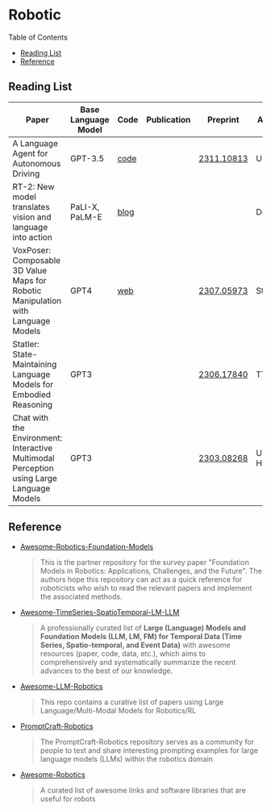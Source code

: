 # Robotic

Table of Contents

- [Reading List](#reading-list)
- [Reference](#reference)

## Reading List

| Paper                                                                                    | Base Language Model | Code                                                                                         | Publication | Preprint                                    | Affiliation         |
| ---------------------------------------------------------------------------------------- | ------------------- | -------------------------------------------------------------------------------------------- | ----------- | ------------------------------------------- | ------------------- |
| A Language Agent for Autonomous Driving                                                  | GPT-3.5             | [code](https://github.com/USC-GVL/Agent-Driver)                                                 |             | [2311.10813](https://arxiv.org/abs/2311.10813) | USC                 |
| RT-2: New model translates vision and language into action                               | PaLI-X, PaLM-E      | [blog](https://www.deepmind.com/blog/rt-2-new-model-translates-vision-and-language-into-action) |             |                                             | Deepmind            |
| VoxPoser: Composable 3D Value Maps for Robotic Manipulation with Language Models         | GPT4                | [web](https://voxposer.github.io/)                                                              |             | [2307.05973](https://arxiv.org/abs/2307.05973) | Stanford            |
| Statler: State-Maintaining Language Models for Embodied Reasoning                        | GPT3                |                                                                                              |             | [2306.17840](https://arxiv.org/abs/2306.17840) | TTIC                |
| Chat with the Environment: Interactive Multimodal Perception using Large Language Models | GPT3                |                                                                                              |             | [2303.08268](https://arxiv.org/abs/2303.08268) | Universitat Hamburg |

## Reference

- [Awesome-Robotics-Foundation-Models](https://github.com/robotics-survey/Awesome-Robotics-Foundation-Models)
  > This is the partner repository for the survey paper "Foundation Models in Robotics: Applications, Challenges, and the Future". The authors hope this repository can act as a quick reference for roboticists who wish to read the relevant papers and implement the associated methods. 

- [Awesome-TimeSeries-SpatioTemporal-LM-LLM](https://github.com/qingsongedu/Awesome-TimeSeries-SpatioTemporal-LM-LLM)
  > A professionally curated list of **Large (Language) Models and Foundation Models (LLM, LM, FM) for Temporal Data (Time Series, Spatio-temporal, and Event Data)** with awesome resources (paper, code, data, etc.), which aims to comprehensively and systematically summarize the recent advances to the best of our knowledge.
  >
- [Awesome-LLM-Robotics](https://github.com/GT-RIPL/Awesome-LLM-Robotics)
  > This repo contains a curative list of papers using Large Language/Multi-Modal Models for Robotics/RL
  >
- [PromptCraft-Robotics](https://github.com/microsoft/PromptCraft-Robotics)
  > The PromptCraft-Robotics repository serves as a community for people to test and share interesting prompting examples for large language models (LLMs) within the robotics domain
  >
- [Awesome-Robotics](https://github.com/ahundt/awesome-robotics)
  > A curated list of awesome links and software libraries that are useful for robots
  >

